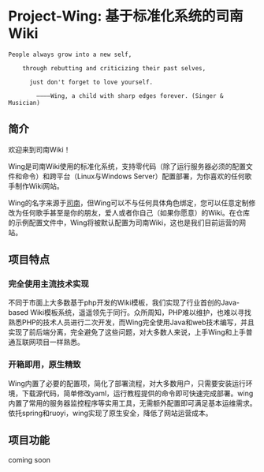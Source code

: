 # Project-Wing: 基于标准化系统的司南Wiki

    People always grow into a new self,
    
        through rebutting and criticizing their past selves, 
    
          just don't forget to love yourself.
        
            ————Wing, a child with sharp edges forever. (Singer & Musician)

## 简介
欢迎来到司南Wiki！

Wing是司南Wiki使用的标准化系统，支持零代码（除了运行服务器必须的配置文件和命令）和跨平台（Linux与Windows Server）配置部署，为你喜欢的任何歌手制作Wiki网站。

Wing的名字来源于[司南](https://baike.baidu.com/item/%E5%8F%B8%E5%8D%97/57924304)，但Wing可以不与任何具体角色绑定，您可以任意定制修改为任何歌手甚至是你的朋友，爱人或者你自己（如果你愿意）的Wiki。在仓库的示例配置文件中，Wing将被默认配置为司南Wiki，这也是我们目前运营的网站。
## 项目特点
### 完全使用主流技术实现
不同于市面上大多数基于php开发的Wiki模板，我们实现了行业首创的Java-based Wiki模板系统，遥遥领先于同行。众所周知，PHP难以维护，也难以寻找熟悉PHP的技术人员进行二次开发，而Wing完全使用Java和web技术编写，并且实现了前后端分离，完全避免了这些问题，对大多数人来说，上手Wing和上手普通互联网项目一样熟悉。
### 开箱即用，原生精致
Wing内置了必要的配置项，简化了部署流程，对大多数用户，只需要安装运行环境，下载源代码，简单修改yaml，运行教程提供的命令即可快速完成部署。wing内置了常用的服务器监控程序等实用工具，无需额外配置即可满足基本运维需求。依托spring和ruoyi，wing实现了原生安全，降低了网站运营成本。

## 项目功能
coming soon
